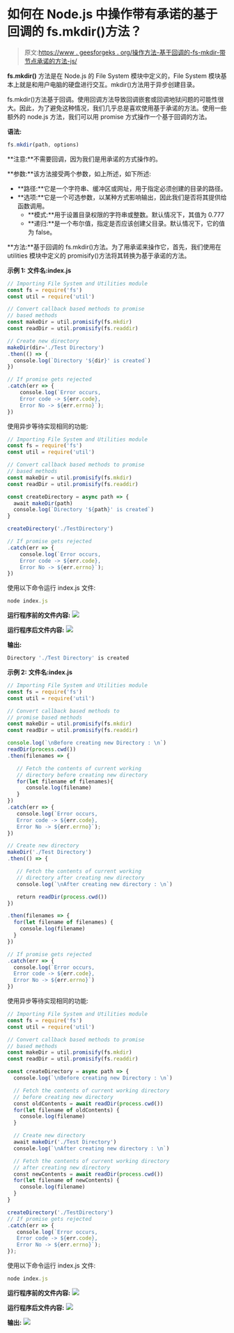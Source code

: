 # 如何在 Node.js 中操作带有承诺的基于回调的 fs.mkdir()方法？

> 原文:[https://www . geesforgeks . org/操作方法-基于回调的-fs-mkdir-带节点承诺的方法-js/](https://www.geeksforgeeks.org/how-to-operate-callback-based-fs-mkdir-method-with-promises-in-node-js/)

**fs.mkdir()** 方法是在 Node.js 的 File System 模块中定义的，File System 模块基本上就是和用户电脑的硬盘进行交互。mkdir()方法用于异步创建目录。

fs.mkdir()方法基于回调。使用回调方法导致回调嵌套或回调地狱问题的可能性很大。因此，为了避免这种情况，我们几乎总是喜欢使用基于承诺的方法。使用一些额外的 node.js 方法，我们可以用 promise 方式操作一个基于回调的方法。

**语法:**

```js
fs.mkdir(path, options)
```

**注意:**不需要回调，因为我们是用承诺的方式操作的。

**参数:**该方法接受两个参数，如上所述，如下所述:

*   **路径:**它是一个字符串、缓冲区或网址，用于指定必须创建的目录的路径。
*   **选项:**它是一个可选参数，以某种方式影响输出，因此我们是否将其提供给函数调用。
    *   **模式:**用于设置目录权限的字符串或整数。默认情况下，其值为 0.777
    *   **递归:**是一个布尔值，指定是否应该创建父目录。默认情况下，它的值为 false。

**方法:**基于回调的 fs.mkdir()方法。为了用承诺来操作它，首先，我们使用在 utilities 模块中定义的 promisify()方法将其转换为基于承诺的方法。

**示例 1:** **文件名:index.js**

```js
// Importing File System and Utilities module
const fs = require('fs')
const util = require('util')

// Convert callback based methods to promise
// based methods
const makeDir = util.promisify(fs.mkdir)
const readDir = util.promisify(fs.readdir)

// Create new directory
makeDir(dir='./Test Directory')
.then(() => {
  console.log(`Directory '${dir}' is created`)
})

// If promise gets rejected
.catch(err => {
    console.log(`Error occurs, 
    Error code -> ${err.code},
    Error No -> ${err.errno}`);
})
```

使用异步等待实现相同的功能:

```js
// Importing File System and Utilities module
const fs = require('fs')
const util = require('util')

// Convert callback based methods to promise
// based methods
const makeDir = util.promisify(fs.mkdir)
const readDir = util.promisify(fs.readdir)

const createDirectory = async path => {
  await makeDir(path)
  console.log(`Directory '${path}' is created`)
}

createDirectory('./TestDirectory')

// If promise gets rejected
.catch(err => {
    console.log(`Error occurs, 
    Error code -> ${err.code},
    Error No -> ${err.errno}`);
})
```

使用以下命令运行 index.js 文件:

```js
node index.js
```

**运行程序前的文件内容:**
![](img/56db08fbf00dbe3f994bb8051c37c0af.png)

**运行程序后文件内容:**
![](img/dace20a0aea946edfa301ec9cff59fef.png)

**输出:**

```js
Directory './Test Directory' is created
```

**示例 2:** **文件名:index.js**

```js
// Importing File System and Utilities module
const fs = require('fs')
const util = require('util')

// Convert callback based methods to 
// promise based methods
const makeDir = util.promisify(fs.mkdir)
const readDir = util.promisify(fs.readdir)

console.log(`\nBefore creating new Directory : \n`)
readDir(process.cwd())
.then(filenames => {

   // Fetch the contents of current working
   // directory before creating new directory
   for(let filename of filenames){
      console.log(filename)
   }
})
.catch(err => {
   console.log(`Error occurs, 
   Error code -> ${err.code},
   Error No -> ${err.errno}`);
})

// Create new directory
makeDir('./Test Directory')
.then(() => {

   // Fetch the contents of current working
   // directory after creating new directory
   console.log(`\nAfter creating new directory : \n`)

   return readDir(process.cwd())
})

.then(filenames => {
  for(let filename of filenames) {
    console.log(filename)
  }
})

// If promise gets rejected
.catch(err => {
  console.log(`Error occurs, 
  Error code -> ${err.code},
  Error No -> ${err.errno}`)
})
```

使用异步等待实现相同的功能:

```js
// Importing File System and Utilities module
const fs = require('fs')
const util = require('util')

// Convert callback based methods to promise
// based methods
const makeDir = util.promisify(fs.mkdir)
const readDir = util.promisify(fs.readdir)

const createDirectory = async path => {
  console.log(`\nBefore creating new Directory : \n`)

  // Fetch the contents of current working directory
  // before creating new directory
  const oldContents = await readDir(process.cwd())  
  for(let filename of oldContents) {
    console.log(filename)
  }

  // Create new directory
  await makeDir('./Test Directory')
  console.log(`\nAfter creating new directory : \n`)

  // Fetch the contents of current working directory
  // after creating new directory
  const newContents = await readDir(process.cwd())
  for(let filename of newContents) {
    console.log(filename)
  }
}

createDirectory('./TestDirectory')
// If promise gets rejected
.catch(err => {
   console.log(`Error occurs, 
   Error code -> ${err.code},
   Error No -> ${err.errno}`);
});
```

使用以下命令运行 index.js 文件:

```js
node index.js
```

**运行程序前的文件内容:**
![](img/56db08fbf00dbe3f994bb8051c37c0af.png)

**运行程序后文件内容:**
![](img/dace20a0aea946edfa301ec9cff59fef.png)

**输出:**
![](img/1ca8b5b6f019be099c158c0503106d39.png)